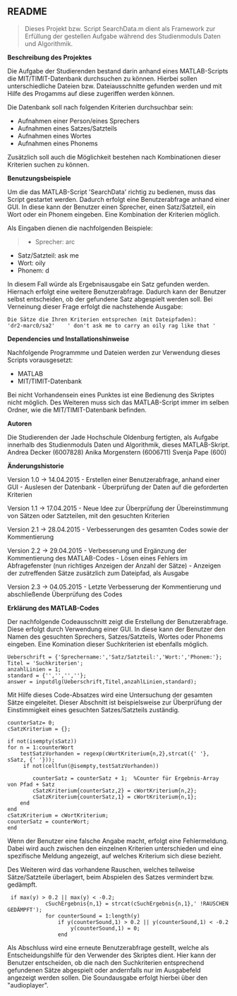 **README**
----------
> Dieses Projekt bzw. Script SearchData.m dient als Framework zur Erfüllung der gestellen Aufgabe während des Studienmoduls Daten und Algorithmik. 

**Beschreibung des Projektes**

Die Aufgabe der Studierenden bestand darin anhand eines MATLAB-Scripts die MIT/TIMIT-Datenbank durchsuchen zu können. Hierbei sollen unterschiedliche Dateien bzw. Dateiausschnitte gefunden werden und mit Hilfe des Progamms auf diese zugeriffen werden können. 


Die Datenbank soll nach folgenden Kriterien durchsuchbar sein:

 - Aufnahmen einer Person/eines Sprechers
 - Aufnahmen eines Satzes/Satzteils
 - Aufnahmen eines Wortes
 - Aufnahmen eines Phonems

Zusätzlich soll auch die Möglichkeit bestehen nach Kombinationen dieser Kriterien suchen zu können. 


**Benutzungsbeispiele**

Um die das MATLAB-Script 'SearchData' richtig zu bedienen, muss das Script gestartet werden. Dadurch erfolgt eine Benutzerabfrage anhand einer GUI. In diese kann der Benutzer einen Sprecher, einen Satz/Satzteil, ein Wort oder ein Phonem eingeben. Eine Kombination der Kriterien möglich.

Als Eingaben dienen die nachfolgenden Beispiele:
>- Sprecher: arc
- Satz/Satzteil: ask me
- Wort: oily
- Phonem: d

In diesem Fall würde als Ergebnisausgabe ein Satz gefunden werden. Hiernach erfolgt eine weitere Benutzerabfrage. Dadurch kann der Benutzer selbst entscheiden, ob der gefundene Satz abgespielt werden soll. Bei Verneinung dieser Frage erfolgt die nachstehende Ausgabe:

    Die Sätze die Ihren Kriterien entsprechen (mit Dateipfaden):
    'dr2-marc0/sa2'    ' don't ask me to carry an oily rag like that '

**Dependencies und Installationshinweise**

Nachfolgende Programmme und Dateien werden zur Verwendung dieses Scripts vorausgesetzt:

 - MATLAB 
 - MIT/TIMIT-Datenbank 

 Bei nicht Vorhandensein eines Punktes ist eine Bedienung des Skriptes nicht möglich. Des Weiteren muss sich das MATLAB-Script immer im selben Ordner, wie die MIT/TIMIT-Datenbank befinden.

**Autoren**

Die Studierenden der Jade Hochschule Oldenburg fertigten, als Aufgabe innerhalb des Studienmoduls Daten und Algorithmik, dieses MATLAB-Skript.
Andrea Decker (6007828)
Anika Morgenstern (6006711)
Svenja Pape (600)

**Änderungshistorie**

Version 1.0 -> 14.04.2015
	- Erstellen einer Benutzerabfrage, anhand einer GUI
	- Auslesen der Datenbank
	- Überprüfung der Daten auf die  geforderten Kriterien

Version 1.1 -> 17.04.2015
	 - Neue Idee zur Überprüfung der Übereinstimmung von Sätzen oder Satzteilen, mit den gesuchten Kriterien

Version 2.1 -> 28.04.2015
	 - Verbesserungen des gesamten Codes sowie der Kommentierung

Version 2.2 -> 29.04.2015
	 - Verbesserung und Ergänzung der Kommentierung des MATLAB-Codes
	 - Lösen eines Fehlers im Abfragefenster (nun richtiges Anzeigen der Anzahl der Sätze)
	 - Anzeigen der zutreffenden Sätze zusätzlich zum Dateipfad, als Ausgabe

Version 2.3 -> 04.05.2015
	 -  Letzte Verbesserung der Kommentierung und abschließende Überprüfung des Codes
	 

**Erklärung des MATLAB-Codes**

Der nachfolgende Codeausschnitt zeigt die Erstellung der Benutzerabfrage. Diese erfolgt durch Verwendung einer GUI. In diese kann der Benutzer den Namen des gesuchten Sprechers, Satzes/Satzteils, Wortes oder Phonems eingeben. Eine Komination dieser Suchkriterien ist ebenfalls möglich.

    Ueberschrift = {'Sprechername:','Satz/Satzteil:','Wort:','Phonem:'};
    Titel = 'Suchkriterien';
    anzahlLinien = 1;
    standard = {'','','',''};
    answer = inputdlg(Ueberschrift,Titel,anzahlLinien,standard);

Mit Hilfe dieses Code-Absatzes wird eine Untersuchung der gesamten Sätze eingeleitet. Dieser Abschnitt ist beispielsweise zur Überprüfung der Einstimmigkeit eines gesuchten Satzes/Satzteils zuständig. 

	counterSatz= 0;
	cSatzKriterium = {};

	if not(isempty(sSatz))
    for n = 1:counterWort 
        testSatzVorhanden = regexp(cWortKriterium{n,2},strcat({' '}, sSatz, {' '})); 
         if not(cellfun(@isempty,testSatzVorhanden)) 

            counterSatz = counterSatz + 1;  %Counter für Ergebnis-Array von Pfad + Satz
            cSatzKriterium{counterSatz,2} = cWortKriterium{n,2};
            cSatzKriterium{counterSatz,1} = cWortKriterium{n,1};
        end
    end
    cSatzKriterium = cWortKriterium;
    counterSatz = counterWort;  
    end

Wenn der Benutzer eine falsche Angabe macht, erfolgt eine Fehlermeldung.  Dabei wird auch zwischen den einzelnen Kriterien unterschieden und eine spezifische Meldung angezeigt, auf welches Kriterium sich diese bezieht.

Des Weiteren wird das vorhandene Rauschen, welches teilweise Sätze/Satzteile überlagert, beim Abspielen des Satzes vermindert bzw. gedämpft.

     if max(y) > 0.2 || max(y) < -0.2;
                cSuchErgebnis{n,1} = strcat(cSuchErgebnis{n,1},' !RAUSCHEN GEDÄMPFT');
                for counterSound = 1:length(y)
                    if y(counterSound,1) > 0.2 || y(counterSound,1) < -0.2
                        y(counterSound,1) = 0;
                    end

Als Abschluss wird eine erneute Benutzerabfrage gestellt, welche als Entscheidungshilfe für den Verwender des Skriptes dient. Hier kann der Benutzer entscheiden, ob die nach den Suchkriterien entsprechend gefundenen Sätze abgespielt oder andernfalls nur im Ausgabefeld angezeigt werden sollen.
Die Soundausgabe erfolgt hierbei über den "audioplayer".
	 
